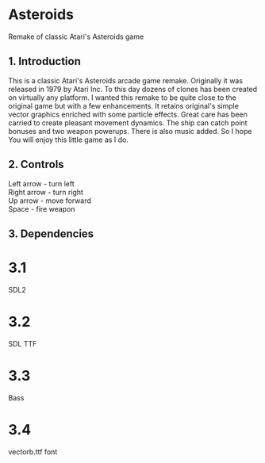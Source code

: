 # Asteroids
Remake of classic Atari's Asteroids game

## 1. Introduction

  This is a classic Atari's Asteroids arcade game remake.
Originally it was released in 1979 by Atari Inc. To this day
dozens of clones has been created on virtually any platform.
I wanted this remake to be quite close to the original game
but with a few enhancements. It retains original's simple
vector graphics enriched with some particle effects. Great
care has been carried to create pleasant movement dynamics.
The ship can catch point bonuses and two weapon powerups.
There is also music added. So I hope You will enjoy this
little game as I do.

## 2. Controls

Left arrow - turn left  
Right arrow - turn right  
Up arrow - move forward  
Space - fire weapon  

## 3. Dependencies

# 3.1
SDL2

# 3.2
SDL TTF

# 3.3
Bass

# 3.4
vectorb.ttf font
